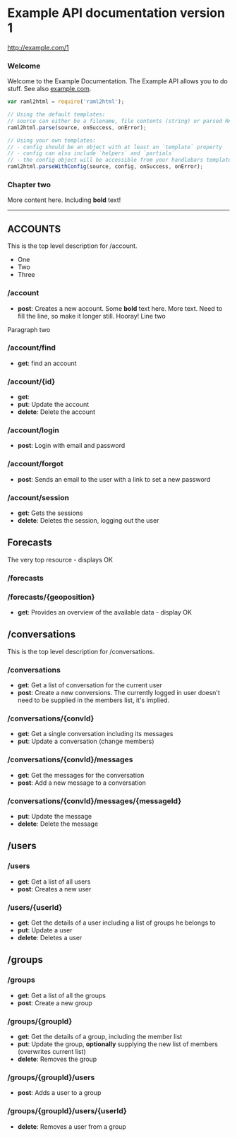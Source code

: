# Example API documentation version 1
http://example.com/1

### Welcome
Welcome to the Example Documentation. The Example API allows you
to do stuff. See also [example.com](https://www.example.com).

```javascript
var raml2html = require('raml2html');

// Using the default templates:
// source can either be a filename, file contents (string) or parsed RAML object
raml2html.parse(source, onSuccess, onError);

// Using your own templates:
// - config should be an object with at least an `template` property
// - config can also include `helpers` and `partials`
// - the config object will be accessible from your handlebars templates
raml2html.parseWithConfig(source, config, onSuccess, onError);
```

### Chapter two
More content here. Including **bold** text!

---

## ACCOUNTS

This is the top level description for /account.

* One
* Two
* Three

### /account

* **post**: Creates a new account. Some **bold** text here. More text. Need to fill the line, so make it longer still. Hooray!
Line two

Paragraph two

### /account/find

* **get**: find an account

### /account/{id}

* **get**: 
* **put**: Update the account
* **delete**: Delete the account

### /account/login

* **post**: Login with email and password

### /account/forgot

* **post**: Sends an email to the user with a link to set a new password

### /account/session

* **get**: Gets the sessions
* **delete**: Deletes the session, logging out the user

## Forecasts

The very top resource - displays OK

### /forecasts

### /forecasts/{geoposition}

* **get**: Provides an overview of the available data - display OK

## /conversations

This is the top level description for /conversations.

### /conversations

* **get**: Get a list of conversation for the current user
* **post**: Create a new conversions. The currently logged in user doesn't need to be supplied in the members list, it's implied.

### /conversations/{convId}

* **get**: Get a single conversation including its messages
* **put**: Update a conversation (change members)

### /conversations/{convId}/messages

* **get**: Get the messages for the conversation
* **post**: Add a new message to a conversation

### /conversations/{convId}/messages/{messageId}

* **put**: Update the message
* **delete**: Delete the message

## /users

### /users

* **get**: Get a list of all users
* **post**: Creates a new user

### /users/{userId}

* **get**: Get the details of a user including a list of groups he belongs to
* **put**: Update a user
* **delete**: Deletes a user

## /groups

### /groups

* **get**: Get a list of all the groups
* **post**: Create a new group

### /groups/{groupId}

* **get**: Get the details of a group, including the member list
* **put**: Update the group, **optionally** supplying the new list of members (overwrites current list)
* **delete**: Removes the group

### /groups/{groupId}/users

* **post**: Adds a user to a group

### /groups/{groupId}/users/{userId}

* **delete**: Removes a user from a group


